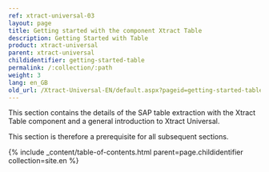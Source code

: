 ```yaml
---
ref: xtract-universal-03
layout: page
title: Getting started with the component Xtract Table
description: Getting Started with Table
product: xtract-universal
parent: xtract-universal
childidentifier: getting-started-table
permalink: /:collection/:path
weight: 3
lang: en_GB
old_url: /Xtract-Universal-EN/default.aspx?pageid=getting-started-table
---
```

This section contains the details of the SAP table extraction with the Xtract Table component and a general introduction to Xtract Universal.

This section is therefore a prerequisite for all subsequent sections.

{% include _content/table-of-contents.html parent=page.childidentifier collection=site.en %}

